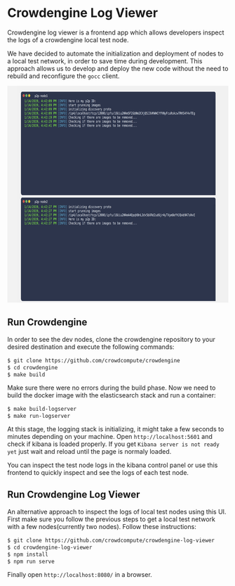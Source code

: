 # Crowdengine Log Viewer

Crowdengine log viewer is a frontend app which allows developers inspect the logs of a crowdengine local test node.

We have decided to automate the initialization and deployment of nodes to a local test network, in order to save time during development. This approach allows us to develop and deploy the new code without the need to rebuild and reconfigure the `gocc` client.

<p align="center">
  <img src="https://github.com/crowdcompute/crowdengine-log-viewer/blob/master/log_viewer.png?raw=true" height="493" />
</p>


## Run Crowdengine

In order to see the dev nodes, clone the crowdengine repository to your desired destination and execute the following commands:

```
$ git clone https://github.com/crowdcompute/crowdengine
$ cd crowdengine
$ make build
```

Make sure there were no errors during the build phase. Now we need to build the docker image with the elasticsearch stack and run a container:

```
$ make build-logserver
$ make run-logserver
```
At this stage, the logging stack is initializing, it might take a few seconds to minutes depending on your machine. Open `http://localhost:5601` and check if kibana is loaded properly. If you get `Kibana server is not ready yet` just wait and reload until the page is normaly loaded.

You can inspect the test node logs in the kibana control panel or use this frontend to quickly inspect and see the logs of each test node.


## Run Crowdengine Log Viewer

An alternative approach to inspect the logs of local test nodes using this UI. First make sure you follow the previous steps to get a local test network with a few nodes(currently two nodes). Follow these instructions:

```
$ git clone https://github.com/crowdcompute/crowdengine-log-viewer
$ cd crowdengine-log-viewer
$ npm install
$ npm run serve
```

Finally open `http://localhost:8080/` in a browser.